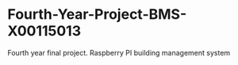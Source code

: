 # Fourth-Year-Project-BMS-X00115013
Fourth year final project. Raspberry PI building management system
